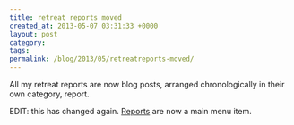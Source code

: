 ```yaml
---
title: retreat reports moved
created_at: 2013-05-07 03:31:33 +0000
layout: post
category: 
tags: 
permalink: /blog/2013/05/retreatreports-moved/
---
```


All my retreat reports are now blog posts, arranged chronologically in their own category, report.

EDIT: this has changed again. [Reports](/reports/) are now a main menu item.
